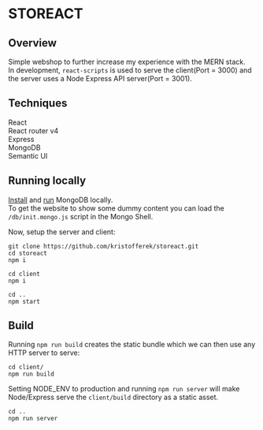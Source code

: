 # STOREACT
## Overview
Simple webshop to further increase my experience with the MERN stack.<br/>
In development, `react-scripts` is used to serve the client(Port = 3000) and the server uses a Node Express API server(Port = 3001).

## Techniques
React<br/>
React router v4<br/>
Express<br/>
MongoDB<br/>
Semantic UI

## Running locally
[Install](https://docs.mongodb.com/manual/installation/) and [run](https://stackoverflow.com/questions/20796714/how-do-i-start-mongo-db-from-windows) MongoDB locally.<br/>
To get the website to show some dummy content you can load the `/db/init.mongo.js` script in the Mongo Shell.

Now, setup the server and client:
```
git clone https://github.com/kristofferek/storeact.git
cd storeact
npm i

cd client
npm i

cd ..
npm start
```
## Build
Running `npm run build` creates the static bundle which we can then use any HTTP server to serve:

```
cd client/
npm run build
```

Setting NODE_ENV to production and running `npm run server` will make Node/Express serve the `client/build` directory as a static asset.

```
cd ..
npm run server
```
